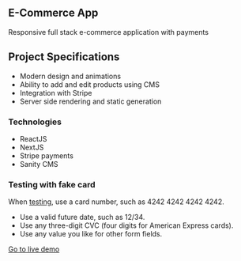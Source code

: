 ## E-Commerce App

Responsive full stack e-commerce application with payments

## Project Specifications

- Modern design and animations
- Ability to add and edit products using CMS
- Integration with Stripe
- Server side rendering and static generation

### Technologies

- ReactJS
- NextJS
- Stripe payments
- Sanity CMS

### Testing with fake card

When [testing](https://stripe.com/docs/testing), use a card number, such as 4242 4242 4242 4242.

- Use a valid future date, such as 12/34.
- Use any three-digit CVC (four digits for American Express cards).
- Use any value you like for other form fields.

[Go to live demo](https://e-commerce-app-mauve.vercel.app/)
